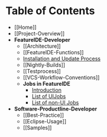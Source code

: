 # Table of Contents

* [[Home]]
* [[Project-Overview]]
* **FeatureIDE-Developer**
  * [[Architecture]]
  * [[FeatureIDE-Functions]]
  * [Installation and Update Process](https://github.com/tthuem/FeatureIDE/wiki/InstallationAndUpdateProcess)
  * [[Nightly-Builds]]
  * [[Testprocess]]
  * [[VCS-Workflow-Conventions]]
  * **Jobs in FeatureIDE**
    * [Introduction](https://github.com/tthuem/FeatureIDE/wiki/Jobs-in-FeatureIDE)
    * [List of UIJobs](https://github.com/tthuem/FeatureIDE/wiki/List-of-UIJobs-created-by-FeatureIDE)
    * [List of non-UI Jobs](https://github.com/tthuem/FeatureIDE/wiki/List-of-non-UI-Jobs-created-in-FeatureIDE)
* **Software-Productline-Developer**
  * [[Best-Practice]]
  * [[Eclipse-Usage]]
  * [[Samples]]

